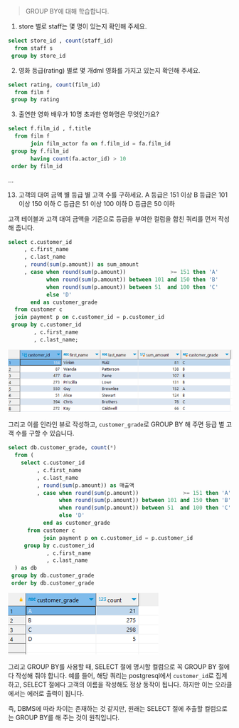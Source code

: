 > GROUP BY에 대해 학습합니다.

1. store 별로 staff는 몇 명이 있는지 확인해 주세요.

```sql
select store_id , count(staff_id)
  from staff s 
 group by store_id
```

2. 영화 등급(rating) 별로 몇 개dml 영화를 가지고 있는지 확인해 주세요.

```sql
select rating, count(film_id)
  from film f 
 group by rating
```

3. 출연한 영화 배우가  10명 초과한 영화명은 무엇인가요?

```sql
select f.film_id , f.title
  from film f
       join film_actor fa on f.film_id = fa.film_id
 group by f.film_id 
       having count(fa.actor_id) > 10
 order by film_id 
```

...

13. 고객의 대여 금액 별 등급 별 고객 수를 구하세요.
A 등급은 151 이상 
B 등급은 101 이상 150 이하 
C 등급은 51  이상 100 이하
D 등급은 50  이하

고객 테이블과 고객 대여 금액을 기준으로 등급을 부여한 컬럼을 합친 쿼리를 먼저 작성해 줍니다.

```sql
select c.customer_id
	 , c.first_name 
	 , c.last_name 
	 , round(sum(p.amount)) as sum_amount
	 , case when round(sum(p.amount)) 	           >= 151 then 'A'
	 		when round(sum(p.amount)) between 101 and 150 then 'B'
	 		when round(sum(p.amount)) between 51  and 100 then 'C'
	 		else 'D'
	   end as customer_grade
  from customer c 
  join payment p on c.customer_id = p.customer_id 
 group by c.customer_id 
        , c.first_name 
        , c.last_name;
```

![](./images/image6.png)

그리고 이를 인라인 뷰로 작성하고, <code>customer_grade</code>로 GROUP BY 해 주면 등급 별 고객 수를 구할 수 있습니다.

```sql
select db.customer_grade, count(*)
  from ( 
  	select c.customer_id
	 	 , c.first_name 
	 	 , c.last_name 
	 	 , round(sum(p.amount)) as 매출액
	 	 , case when round(sum(p.amount)) 	           >= 151 then 'A'
	 			when round(sum(p.amount)) between 101 and 150 then 'B'
	 			when round(sum(p.amount)) between 51  and 100 then 'C'
	 			else 'D'
	   	   end as customer_grade
  	  from customer c 
  	       join payment p on c.customer_id = p.customer_id 
 	 group by c.customer_id
            , c.first_name 
            , c.last_name
  ) as db
 group by db.customer_grade
 order by db.customer_grade
```

![](./images/image7.png)

그리고 GROUP BY를 사용할 때, SELECT 절에 명시할 컬럼으로 꼭 GROUP BY 절에다 작성해 줘야 합니다.
예를 들어, 해당 쿼리는 postgresql에서 <code>customer_id</code>로 집계하고, SELECT 절에다 고객의 이름을 작성해도 정상 동작이 됩니다.
하지만 이는 오라클에서는 에러로 출력이 됩니다.

즉, DBMS에 따라 차이는 존재하는 것 같지만, 원래는 SELECT 절에 추출할 컬럼으로는 GROUP BY를 해 주는 것이 원칙입니다.